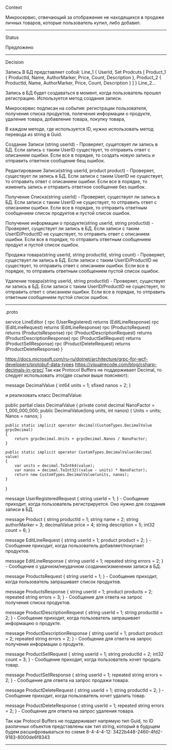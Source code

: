 Context

Микросервис, отвечающий за отображение не находящихся в продаже личных товаров, 
которые пользователь купил, либо добавил.
_______________________________________________________________________________
Status

Предложено
_______________________________________________________________________________
Decision

Запись В БД представляет собой:
Line_1 
{ 
	UserId, Set Prodcuts [
	Product_1 { ProductId, Name, AuthorMarker, Price, Count, Description },
	Product_2 { ProductId, Name, AuthorMarker, Price, Count, Description } 
	]
}
Line_2...

Запись в БД будет создаваться в момент, когда пользователь прошел регистрацию.
Используется метод создания записи.

Микросервис подписан на события:
    регистрации пользователя,
    получения списка продуктов,
    полечения информации о продукте,
    удаление товара, 
    добавление товара,
    покупку товара,

В каждом методе, где используется ID, нужно использовать метод перевода из string в
Guid.

Создание Записи (string userId) -
    Проверяет, сущетсвует ли запись в БД. Если запись с таким UserID существует, то
    отправить ответ с описанием ошибки. Если все в порядке, то создать новую запись и 
    отправить ответное сообщение бещ ошибок.

Редактирование Записи(string userId, product product) - 
    Проверяет, существует ли запись в БД.  Если записи с таким UserID не существует, то
    отправить ответ с описанием ошибки. Если все в порядке, то изменить запись и
    отправить ответное сообщение без ошибок.

Получение Списка(string userId) - 
    Проверяет, существует ли запись в БД.  Если записи с таким UserID не существует, то
    отправить ответ с описанием ошибки. Если все в порядке, то отправить ответным сообщением
    список продуктов и пустой список ошибок.

Получение информации о продукте(string userId, string productId) -
    Проверяет, существует ли запись в БД.  Если записи с таким UserID/ProductID не существует, то
    отправить ответ с описанием ошибки. Если все в порядке, то отправить ответным сообщением
    продукт и пустой список ошибок.

Продажа товара(string userId, string productId, string count) -
    Проверяет, существует ли запись в БД.  Если записи с таким UserID/ProductID не существует, то
    отправить ответ с описанием ошибки. Если все в порядке, то отправить ответным сообщением
    пустой список ошибок.

Удаление товара(string userId, string productId) -
    Проверяет, существует ли запись в БД.  Если записи с таким UserID/ProductID не существует, то
    отправить ответ с описанием ошибки. Если все в порядке, то отправить ответным сообщением
    пустой список ошибок.


_______________________________________________________________________________
.proto


service LineEditor {
    rpc (UserRegistered) returns (EditLineResponse)
    rpc (EditLineRequest) returns (EditLineResponse)
    rpc (ProductsRequest) returns (ProductsResponse)
    rpc (ProductDescriptionRequest) returns (ProductDescriptionResponse)
    rpc (ProductSellRequest) returns (ProductSellResponse)
    rpc (ProductDeleteRequest) returns (ProductDeleteResponse)
}

https://docs.microsoft.com/ru-ru/dotnet/architecture/grpc-for-wcf-developers/protobuf-data-types
https://visualrecode.com/blog/csharp-decimals-in-grpc/
Так как Protocol Buffers не поддерживает Decimal, то следует использовать это(две ссылки выше поясняют):

message DecimalValue {
	int64 units = 1;
	sfixed nanos = 2;
}

и реализовать класс DecimalValue:

public partial class DecimalValue
{
    private const decimal NanoFactor = 1_000_000_000;
    public DecimalValue(long units, int nanos)
    {
        Units = units;
        Nanos = nanos;
    }

    public static implicit operator decimal(CustomTypes.DecimalValue grpcDecimal)
    {
        return grpcDecimal.Units + grpcDecimal.Nanos / NanoFactor;
    }

    public static implicit operator CustomTypes.DecimalValue(decimal value)
    {
        var units = decimal.ToInt64(value);
        var nanos = decimal.ToInt32((value - units) * NanoFactor);
        return new CustomTypes.DecimalValue(units, nanos);
    }
}

message UserRegisteredRequest {
    string userId = 1;
} - Сообщение приходит, когда пользователь регистрируется. Оно нужно для создания записи в БД.

message Product {
	string productId = 1;
	string name = 2;
    string authorMarker = 3;
	decimalValue price = 4;
    string description = 5;
    int32 count = 6;
} 

message EditLineRequest {
    string userId = 1;
	product product = 2;
} - Сообщение приходит, когда пользователь добавляет/покупает продуктов.

message EditLineResponse {
    string userId = 1;
    repeated string errors = 2;
} - Сообщение о удачном/неудачном создании/изменении записи в БД.

message ProductsRequest {
    string userId = 1;
} - Сообщение приходит, когда пользователь запрашивает список продуктов.

message ProductsResponse {
    string userId = 1;
    product products = 2;
    repeated string errors = 3; 
} - Сообщение для ответа на запрос получения списка продуктов. 

message ProductDescriptionRequest {
    string userId = 1;
    string productId = 2;
} - Сообщение приходит, когда пользователь запрашивает информацию о продукте.

message ProductDescriptionResponse {
    string userId = 1;
    product product = 2;
    repeated string errors = 2;
} - Сообщение для ответа на запрос получения информации о продукте.

message ProductSellRequest {
    string userId = 1;
    string productId = 2;
    int32 count = 3;
} - Сообщение приходит, когда пользователь хочет продать товар.

message ProductSellResponse {
    string userId = 1;
    repeated string errors = 2;
} - Сообщение для ответа на запрос продажи товара.

message ProductDeleteRequest {
    string userId = 1;
    string productId = 2;
} - Сообщение приходит, когда пользователь хочет удалить товар.

message ProductDeleteResponse {
    string userId = 1;
    repeated string errors = 2;
} - Сообщение для ответа на запрос удаления товара.

Так как Protocol Buffers не поддерживает напрямую тип Guid, то ID различных
объектов представлены как тип string, который в будущем будем расшифровываться 
по схеме 8-4-4-4-12: 3422b448-2460-4fd2-9183-8000de6f8343
_______________________________________________________________________________
